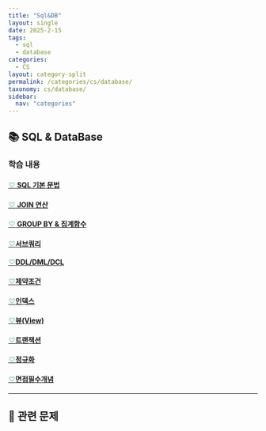 ```yaml
---
title: "Sql&DB"
layout: single
date: 2025-2-15
tags: 
  - sql
  - database
categories: 
  - CS
layout: category-split
permalink: /categories/cs/database/
taxonomy: cs/database/
sidebar:
  nav: "categories"
---
```



## 📚 SQL & DataBase

### 학습 내용

#### <a href="#" data-content="/assets/contents/cs/sql-grammer.md"><span style="color: #9bd6bd;">♡</span> SQL 기본 문법</a>

#### <a href="#" data-content="/assets/contents/cs/join.md"><span style="color: #9bd6bd;">♡</span> JOIN 연산</a>

#### <a href="#" data-content="/assets/contents/cs/group-by.md"><span style="color: #9bd6bd;">♡</span> GROUP BY & 집계함수</a>

#### <a href="#" data-content="/assets/contents/cs/sub-query.md"><span style="color: #9bd6bd;">♡</span>서브쿼리</a>

#### <a href="#" data-content="/assets/contents/cs/ddl-dml-dcl.md"><span style="color: #9bd6bd;">♡</span>DDL/DML/DCL</a>

#### <a href="#" data-content="/assets/contents/cs/constraints.md"><span style="color: #9bd6bd;">♡</span>제약조건</a>

#### <a href="#" data-content="/assets/contents/cs/index.md"><span style="color: #9bd6bd;">♡</span>인덱스</a>

#### <a href="#" data-content="/assets/contents/cs/view.md"><span style="color: #9bd6bd;">♡</span>뷰(View)</a>

#### <a href="#" data-content="/assets/contents/cs/transaction.md"><span style="color: #9bd6bd;">♡</span>트랜잭션</a>

#### <a href="#" data-content="/assets/contents/cs/normalize.md"><span style="color: #9bd6bd;">♡</span>정규화</a>

#### <a href="#" data-content="/assets/contents/cs/sql-intervew.md"><span style="color: #9bd6bd;">♡</span>면접필수개념</a>


---

## 📝 관련 문제

